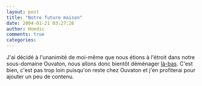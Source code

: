 ```yaml
---
layout: post
title: "Notre future maison"
date: 2004-01-21 03:27:26
author: Hoedic
comments: true
categories: 
---
```



J'ai décidé à l'unanimité de moi-même que nous étions à l'étroit dans notre sous-domaine Ouvaton, nous allons donc bientôt déménager [là-bas](http://mon-ile.net). C'est bien, c'est pas trop loin puisqu'on reste chez Ouvaton et j'en profiterai pour ajouter un peu de contenu.